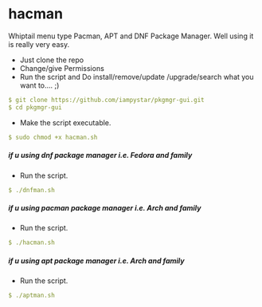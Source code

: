 # hacman
Whiptail menu type Pacman, APT and DNF Package Manager.
Well using it is really very easy.


- Just clone the repo
- Change/give Permissions
- Run the script and Do install/remove/update /upgrade/search what you want to....  ;)

```yaml
$ git clone https://github.com/iampystar/pkgmgr-gui.git
$ cd pkgmgr-gui
```
- Make the script executable.
```yaml
$ sudo chmod +x hacman.sh
```
##### if u using dnf package manager i.e. Fedora and family 
- Run the script.
```yaml
$ ./dnfman.sh
```
##### if u using pacman package manager i.e. Arch and family 
- Run the script.
```yaml
$ ./hacman.sh
```
##### if u using apt package manager i.e. Arch and family 
- Run the script.
```yaml
$ ./aptman.sh
```